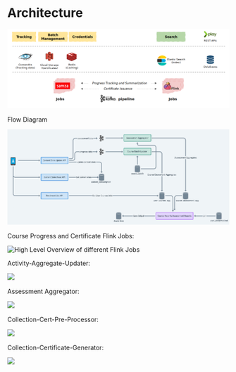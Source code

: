 # Architecture

![](<../../../.gitbook/assets/tracking and credentials.png>)



Flow Diagram

![](<../../../.gitbook/assets/Screenshot from 2021-12-01 20-03-04.png>)

Course Progress and Certificate Flink Jobs:&#x20;

![High Level Overview of different Flink Jobs](../../../.gitbook/assets/CourseProgress\_CertGenerator.png)

Activity-Aggregate-Updater:

![](https://lh4.googleusercontent.com/XojjQ2Ly89ZfMKYS\_hMhG-QDv8kd0WTVu-NXsvxlKSnZaTSjMdfSGsPp35PJciNPaGTk1k1BY8Q082YgTPWcgX-W6yxP-oJn0AGIglxBLCJ4cIvFEX84PtPywXIz8iUDITk5YGxJ)

Assessment Aggregator:

![](https://lh5.googleusercontent.com/RvaZsbGRec4vqH0Y38JwJnycp0wc\_0L6P8n703ghvrLxt\_dv65KIGKAlPo2iSrHRfDah29Tw1bqjT8cpmjRLEGWR8RGrbTTW4ZO-Ecbrv7V8ZHDwSrvMLI0\_ZD8oDU41VfRaLFk2)

Collection-Cert-Pre-Processor:

![](https://lh6.googleusercontent.com/r9em8rYCDCyMHAnsDoF3YVoWZl87pyvtlkymOWMKGUcGXveNVOvQfcWNN822yteM8lFdFgTw75vchxldMkBQy4GxDRPy0rfnIgzYK1a4e3Rfb4LHwkHd8QQlZDdMFzvQK04Kzfxp)

Collection-Certificate-Generator:

![](https://lh4.googleusercontent.com/k66mFVxanwt4IfuMEapG2S7Yt0OnGryB4E1A9\_zah-EDUZeCZ5zNMYdb00lkCe6vIKoz74VLeCqQxe2gCYxnEN1LklhJNSZq6n7Ue4ieDRBAxLoCzMnnSSJ3NGT1h9juCULnOysq)

